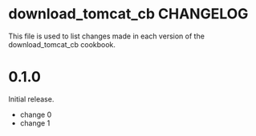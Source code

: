 # download_tomcat_cb CHANGELOG

This file is used to list changes made in each version of the download_tomcat_cb cookbook.

# 0.1.0

Initial release.

- change 0
- change 1

